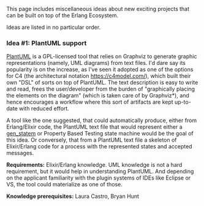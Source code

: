 This page includes miscellaneous ideas about new exciting projects that can be built on top of the Erlang Ecosystem. 

Ideas are listed in no particular order.

### Idea #1: PlantUML support

[PlantUML](https://plantuml.com/) is a GPL-licensed tool that relies on Graphviz to generate graphic representations (namely, UML diagrams) from text files. I'd dare say its popularity is on the increase, as I've seen it adopted as one of the options for C4 (the architectural notation https://c4model.com/), which built their own "DSL" of sorts on top of PlantUML. The text description is easy to write and read, frees the user/developer from the burden of "graphically placing the elements on the diagram" (which is taken care of by Graphviz*), and hence encourages a workflow where this sort of artifacts are kept up-to-date with reduced effort.

A tool like the one suggested, that could automatically produce, either from Erlang/Elixir code, the PlantUML text file that would represent either a [gen_statem](https://erlang.org/doc/man/gen_statem.html) or Property Based Testing state machine would be the goal of this idea. Or conversely, that from a PlantUML text file a skeleton of Elixir/Erlang code for a process with the represented states and accepted messages.

**Requirements:** Elixir/Erlang knowledge. UML knowledge is not a hard requirement, but it would help in understanding PlantUML. And depending on the applicant familiarity with the plugin systems of IDEs like Eclipse or VS, the tool could materialize as one of those. 

**Knowledge prerequisites:** Laura Castro, Bryan Hunt